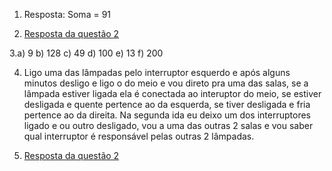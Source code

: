 1. Resposta: Soma = 91


2. [Resposta da questão 2](https://github.com/GabrielTFV/GABtargetsistemas02/blob/main/fibonacci.py)


3.a) 9
b) 128
c) 49
d) 100
e) 13
f) 200


4. Ligo uma das lâmpadas pelo interruptor esquerdo e após alguns minutos desligo e ligo o do meio e vou direto pra uma das salas, se a lâmpada estiver ligada ela é conectada ao interuptor do meio, se estiver desligada e quente pertence
ao da esquerda, se tiver desligada e fria pertence ao da direita. Na segunda ida eu deixo um dos interruptores ligado e ou outro desligado, vou a uma das outras 2 salas e vou saber qual interruptor é responsável pelas outras 2 lâmpadas.


5. [Resposta da questão 2](https://github.com/GabrielTFV/GABtargetsistemas02/blob/main/reverterString.py)

